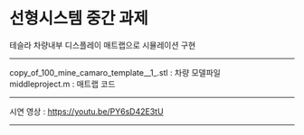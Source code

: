 # 선형시스템 중간 과제

테슬라 차량내부 디스플레이 매트랩으로 시뮬레이션 구현

---

copy_of_100_mine_camaro_template__1_.stl : 차량 모델파일<br/>
middleproject.m : 매트랩 코드

---

시연 영상 : https://youtu.be/PY6sD42E3tU

---
